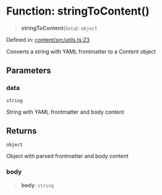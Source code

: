 # Function: stringToContent()

> **stringToContent**(`data`): `object`

Defined in: [content/src/utils.ts:23](https://github.com/happyvertical/smrt/blob/71a16025d52b026725fd522a392015e67e1d6489/packages/content/src/utils.ts#L23)

Converts a string with YAML frontmatter to a Content object

## Parameters

### data

`string`

String with YAML frontmatter and body content

## Returns

`object`

Object with parsed frontmatter and body content

### body

> **body**: `string`
